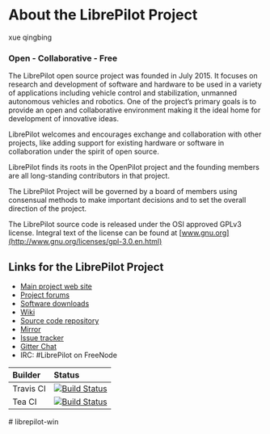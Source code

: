 About the LibrePilot Project
============================
xue qingbing 

### Open - Collaborative - Free 

The LibrePilot open source project was founded in July 2015. It focuses on
research and development of software and hardware to be used in a variety of
applications including vehicle control and stabilization, unmanned autonomous
vehicles and robotics. One of the project’s primary goals is to provide an open
and collaborative environment making it the ideal home for development of
innovative ideas.

LibrePilot welcomes and encourages exchange and collaboration with other
projects, like adding support for existing hardware or software in
collaboration under the spirit of open source.

LibrePilot finds its roots in the OpenPilot project and the founding members
are all long-standing contributors in that project.

The LibrePilot Project will be governed by a board of members using consensual
methods to make important decisions and to set the overall direction of the
project.

The LibrePilot source code is released under the OSI approved GPLv3 license.
Integral text of the license can be found at [www.gnu.org](http://www.gnu.org/licenses/gpl-3.0.en.html)


Links for the LibrePilot Project
--------------------------------

- [Main project web site](https://www.librepilot.org)
- [Project forums](https://forum.librepilot.org)
- [Software downloads](https://librepilot.atlassian.net/wiki/display/LPDOC/Downloads)
- [Wiki](https://librepilot.atlassian.net/wiki/display/LPDOC/Welcome)
- [Source code repository](https://bitbucket.org/librepilot)
- [Mirror](https://github.com/librepilot)
- [Issue tracker](https://librepilot.atlassian.net)
- [Gitter Chat](https://gitter.im/librepilot/LibrePilot)
- IRC: #LibrePilot on FreeNode


| Builder      | Status        |
|:-------------|:--------------|
| Travis CI    |[![Build Status](https://travis-ci.org/librepilot/LibrePilot.svg?branch=next)](https://travis-ci.org/librepilot/LibrePilot)|
| Tea CI       |[![Build Status](https://tea-ci.org/api/badges/librepilot/LibrePilot/status.svg?branch=next)](https://tea-ci.org/librepilot/LibrePilot)|
#   l i b r e p i l o t - w i n  
 